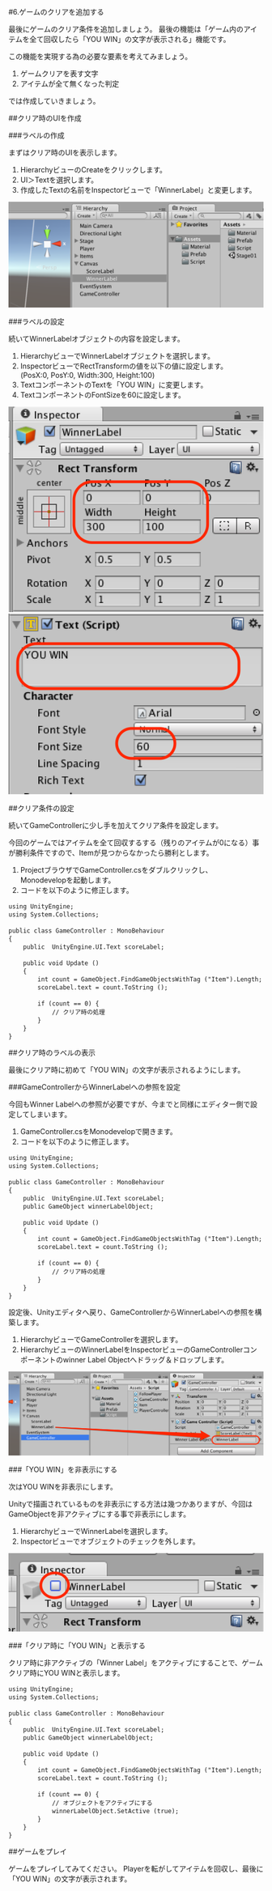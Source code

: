 #6.ゲームのクリアを追加する

最後にゲームのクリア条件を追加しましょう。
最後の機能は「ゲーム内のアイテムを全て回収したら「YOU WIN」の文字が表示される」機能です。

この機能を実現する為の必要な要素を考えてみましょう。

1.  ゲームクリアを表す文字
2.  アイテムが全て無くなった判定

では作成していきましょう。

##クリア時のUIを作成

###ラベルの作成

まずはクリア時のUIを表示します。

1.  HierarchyビューのCreateをクリックします。
2.  UI＞Textを選択します。
3.  作成したTextの名前をInspectorビューで「WinnerLabel」と変更します。

![WinnerLabelの追加](img/WinnerLabelの追加.png)

###ラベルの設定

続いてWinnerLabelオブジェクトの内容を設定します。

1.  HierarchyビューでWinnerLabelオブジェクトを選択します。
2.  InspectorビューでRectTransformの値を以下の値に設定します。  
(PosX:0, PosY:0, Width:300, Height:100)
3.  TextコンポーネントのTextを「YOU WIN」に変更します。
4.  TextコンポーネントのFontSizeを60に設定します。

![WinnerLabelの設定](img/WinnerLabelの設定.png)
![WinnerLabelのText設定](img/WinnerLabelのText設定.png)

##クリア条件の設定

続いてGameControllerに少し手を加えてクリア条件を設定します。

今回のゲームではアイテムを全て回収するする（残りのアイテムが0になる）事が勝利条件ですので、Itemが見つからなかったら勝利とします。

1.  ProjectブラウザでGameController.csをダブルクリックし、  
Monodevelopを起動します。
2.  コードを以下のように修正します。

```
using UnityEngine;
using System.Collections;

public class GameController : MonoBehaviour
{
	public  UnityEngine.UI.Text scoreLabel;

	public void Update ()
	{
		int count = GameObject.FindGameObjectsWithTag ("Item").Length;
		scoreLabel.text = count.ToString ();

		if (count == 0) {
			// クリア時の処理
		}
	}
}
```

##クリア時のラベルの表示

最後にクリア時に初めて「YOU WIN」の文字が表示されるようにします。

###GameControllerからWinnerLabelへの参照を設定

今回もWinner Labelへの参照が必要ですが、今までと同様にエディター側で設定してしまいます。

1.  GameController.csをMonodevelopで開きます。
2.  コードを以下のように修正します。

```
using UnityEngine;
using System.Collections;

public class GameController : MonoBehaviour
{
	public  UnityEngine.UI.Text scoreLabel;
	public GameObject winnerLabelObject;

	public void Update ()
	{
		int count = GameObject.FindGameObjectsWithTag ("Item").Length;
		scoreLabel.text = count.ToString ();

		if (count == 0) {
			// クリア時の処理
		}
	}
}
```

設定後、Unityエディタへ戻り、GameControllerからWinnerLabelへの参照を構築します。

1.  HierarchyビューでGameControllerを選択します。
2.  HierarchyビューのWinnerLabelをInspectorビューのGameControllerコンポーネントのwinner Label Objectへドラッグ＆ドロップします。

![WinnerLabelとGameControllerを接続](img/WinnerLabelとGameControllerを接続.png)

###「YOU WIN」を非表示にする

次はYOU WINを非表示にします。

Unityで描画されているものを非表示にする方法は幾つかありますが、今回はGameObjectを非アクティブにする事で非表示にします。

1.  HierarchyビューでWinnerLabelを選択します。
2.  Inspectorビューでオブジェクトのチェックを外します。

![WinnerLabelのActiveをfalseに設定](img/WinnerLabelのActiveをfalseに設定.png)

###「クリア時に「YOU WIN」と表示する

クリア時に非アクティブの「Winner Label」をアクティブにすることで、ゲームクリア時にYOU WINと表示します。

```
using UnityEngine;
using System.Collections;

public class GameController : MonoBehaviour
{
	public  UnityEngine.UI.Text scoreLabel;
	public GameObject winnerLabelObject;

	public void Update ()
	{
		int count = GameObject.FindGameObjectsWithTag ("Item").Length;
		scoreLabel.text = count.ToString ();

		if (count == 0) {
			// オブジェクトをアクティブにする
			winnerLabelObject.SetActive (true);
		}
	}
}
```

##ゲームをプレイ

ゲームをプレイしてみてください。
Playerを転がしてアイテムを回収し、最後に「YOU WIN」の文字が表示されます。